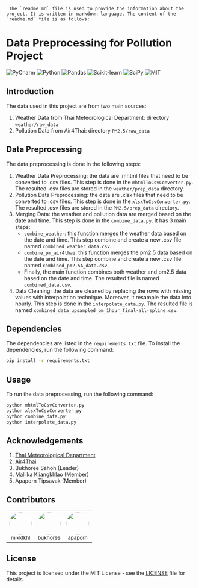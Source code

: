 ```
 The `readme.md` file is used to provide the information about the project. It is written in markdown language. The content of the `readme.md` file is as follows:
```

# Data Preprocessing for Pollution Project

![PyCharm](https://img.shields.io/badge/pycharm-143?style=for-the-badge&logo=pycharm&logoColor=black&color=black&labelColor=green)
![Python](https://img.shields.io/badge/python-3670A0?style=for-the-badge&logo=python&logoColor=ffdd54)
![Pandas](https://img.shields.io/badge/pandas-150458?style=for-the-badge&logo=pandas&logoColor=white)
![Scikit-learn](https://img.shields.io/badge/scikit-learn-013243?style=for-the-badge&logo=scikit-learn&logoColor=white)
![SciPy](https://img.shields.io/badge/SciPy-%230C55A5.svg?style=for-the-badge&logo=scipy&logoColor=%white)
![MIT](https://img.shields.io/badge/license-MIT-013243?style=for-the-badge&logo=license&logoColor=white)

## Introduction

The data used in this project are from two main sources:

1. Weather Data from Thai Meteorological Department: directory `weather/raw_data`
2. Pollution Data from Air4Thai: directory `PM2.5/raw_data`

## Data Preprocessing

The data preprocessing is done in the following steps:

1. Weather Data Preprocessing: the data are .mhtml files that need to be converted to .csv files. This step is done in
   the `mhtmlToCsvConverter.py`. The resulted .csv files are stored in the `weather/prep_data` directory.
2. Pollution Data Preprocessing: the data are .xlsx files that need to be converted to .csv files. This step is done in
   the `xlsxToCsvConverter.py`. The resulted .csv files are stored in the `PM2.5/prep_data` directory.
3. Merging Data: the weather and pollution data are merged based on the date and time. This step is done in
   the `combine_data.py`. It has 3 main steps:
    - `combine_weather`: this function merges the weather data based on the date and time. This step combine and create
      a new .csv file named `combined_weather_data.csv`.
    - `combine_pm_air4thai`: this function merges the pm2.5 data based on the date and time. This step combine and
      create a new .csv file named `combined_pm2.5A_data.csv`.
    - Finally, the main function combines both weather and pm2.5 data based on the date and time. The resulted file is
      named `combined_data.csv`.
4. Data Cleaning: the data are cleaned by replacing the rows with missing values with interpolation technique. Moreover,
   it resample the data into hourly. This step is done in the `interpolate_data.py`. The resulted file is
   named `combined_data_upsampled_pm_1hour_final-all-spline.csv`.

## Dependencies

The dependencies are listed in the `requirements.txt` file. To install the dependencies, run the following command:

```bash
pip install -r requirements.txt
```

## Usage

To run the data preprocessing, run the following command:

```bash
python mhtmlToCsvConverter.py
python xlsxToCsvConverter.py
python combine_data.py
python interpolate_data.py
```

## Acknowledgements

1. [Thai Meteorological Department](https://www.tmd.go.th/)
2. [Air4Thai](https://air4thai.pcd.go.th/)
3. Bukhoree Sahoh (Leader)
4. Mallika Kliangkhlao (Member)
5. Apaporn Tipsavak (Member)

## Contributors

<table style="border: none;">
   <tr style="border: none;">
      <td style="border: none;" align="center">
         <a href="https://github.com/mlkklkhl">
            <img src="https://github.com/mlkklkhl.png" style="border-radius: 50%;" width="60px;"/><br />
            <sub>mlkklkhl</sub>
         </a>
      </td>
      <td style="border: none;" align="center">
         <a href="https://github.com/mlkklkhl">
            <img src="https://github.com/mlkklkhl.png" style="border-radius: 50%;" width="60px;"/><br />
            <sub>bukhoree</sub>
         </a>
      </td>
      <td style="border: none;" align="center">
         <a href="https://github.com/mlkklkhl">
            <img src="https://github.com/mlkklkhl.png" style="border-radius: 50%;" width="60px;"/><br />
            <sub>apaporn</sub>
         </a>
      </td>
   </tr>
</table>

## License

This project is licensed under the MIT License - see the [LICENSE](LICENSE) file for details.
